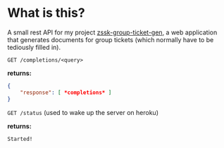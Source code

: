# What is this?
A small rest API for my project [zssk-group-ticket-gen](https://github.com/ivanhrabcak/zssk-group-ticket-gen), a web application that generates documents for group tickets (which normally have to be tediously filled in).


`GET /completions/<query>`

**returns:**
```json
{
	"response": [ *completions* ]
}
```


`GET /status` (used to wake up the server on heroku)

**returns:**
```
Started!
```
